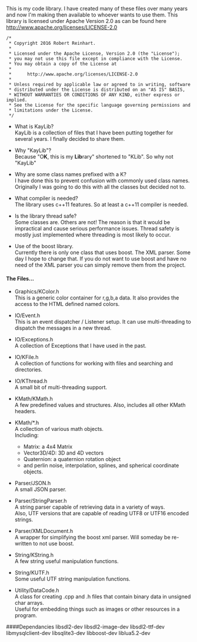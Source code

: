   This is my code library.  I have created many of these files over many years and now I'm making then available to whoever wants to use them.
This library is licensed under Apache Version 2.0 as can be found here http://www.apache.org/licenses/LICENSE-2.0

```
/*
 * Copyright 2016 Robert Reinhart.
 *
 * Licensed under the Apache License, Version 2.0 (the "License");
 * you may not use this file except in compliance with the License.
 * You may obtain a copy of the License at
 *
 *      http://www.apache.org/licenses/LICENSE-2.0
 *
 * Unless required by applicable law or agreed to in writing, software
 * distributed under the License is distributed on an "AS IS" BASIS,
 * WITHOUT WARRANTIES OR CONDITIONS OF ANY KIND, either express or implied.
 * See the License for the specific language governing permissions and
 * limitations under the License.
 */
```

* What is KayLib?  
  KayLib is a collection of files that I have been putting together for several years.  I finally decided to share them.

* Why "KayLib"?  
  Because "O**K**, this is my **Lib**rary" shortened to "KLib".  So why not "KayLib"

* Why are some class names prefixed with a K?  
  I have done this to prevent confusion with commonly used class names.  Originally I was going to do this with all the classes but decided not to.

* What compiler is needed?  
  The library uses c++11 features.  So at least a c++11 compiler is needed.

* Is the library thread safe?  
  Some classes are.  Others are not!  The reason is that it would be impractical and cause serious performance issues.
  Thread safety is mostly just implemented where threading is most likely to occur.

* Use of the boost library.  
  Currently there is only one class that uses boost.  The XML parser.  Some day I hope to change that.
  If you do not want to use boost and have no need of the XML parser you can simply remove them from the project.

#### The Files...
* Graphics/KColor.h  
  This is a generic color container for r,g,b,a data.  It also provides the access to the HTML defined named colors.

* IO/Event.h  
  This is an event dispatcher / Listener setup.  It can use multi-threading to dispatch the messages in a new thread.

* IO/Exceptions.h  
  A collection of Exceptions that I have used in the past.

* IO/KFile.h  
  A collection of functions for working with files and searching and directories.

* IO/KThread.h  
  A small bit of multi-threading support.

* KMath/KMath.h  
  A few predefined values and structures.  Also, includes all other KMath headers.

* KMath/*.h  
  A collection of various math objects.  
  Including:
    * Matrix: a 4x4 Matrix
    * Vector3D/4D: 3D and 4D vectors
    * Quaternion: a quaternion rotation object
    * and perlin noise, interpolation, splines, and spherical coordinate objects.

* Parser/JSON.h  
  A small JSON parser.

* Parser/StringParser.h  
  A string parser capable of retrieving data in a variety of ways.  
  Also, UTF versions that are capable of reading UTF8 or UTF16 encoded strings.

* Parser/XMLDocument.h  
  A wrapper for simplifying the boost xml parser.  Will someday be re-written to not use boost.

* String/KString.h  
  A few string useful manipulation functions.

* String/KUTF.h  
  Some useful UTF string manipulation functions.

* Utility/DataCode.h  
  A class for creating .cpp and .h files that contain binary data in unsigned char arrays.  
  Useful for embedding things such as images or other resources in a program.

####Dependancies
libsdl2-dev
libsdl2-image-dev
libsdl2-ttf-dev
libmysqlclient-dev
libsqlite3-dev
libboost-dev
liblua5.2-dev
